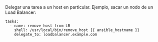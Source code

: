 Delegar una tarea a un host en particular.
Ejemplo, sacar un nodo de un Load Balancer:

    tasks:
      - name: remove host from LB
        shell: /usr/local/bin/remove_host {{ ansible_hostname }}
        delegate_to: loadbalancer.example.com
